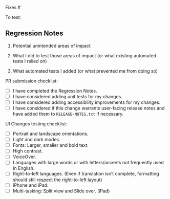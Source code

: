 Fixes #

To test:

## Regression Notes
1. Potential unintended areas of impact


2. What I did to test those areas of impact (or what existing automated tests I relied on)


3. What automated tests I added (or what prevented me from doing so)

PR submission checklist:

- [ ] I have completed the Regression Notes.
- [ ] I have considered adding unit tests for my changes.
- [ ] I have considered adding accessibility improvements for my changes.
- [ ] I have considered if this change warrants user-facing release notes and have added them to `RELEASE-NOTES.txt` if necessary.

UI Changes testing checklist:
- [ ] Portrait and landscape orientations.
- [ ] Light and dark modes.
- [ ] Fonts: Larger, smaller and bold text.
- [ ] High contrast.
- [ ] VoiceOver.
- [ ] Languages with large words or with letters/accents not frequently used in English.
- [ ] Right-to-left languages. (Even if translation isn’t complete, formatting should still respect the right-to-left layout)
- [ ] iPhone and iPad. 
- [ ] Multi-tasking: Split view and Slide over. (iPad)
